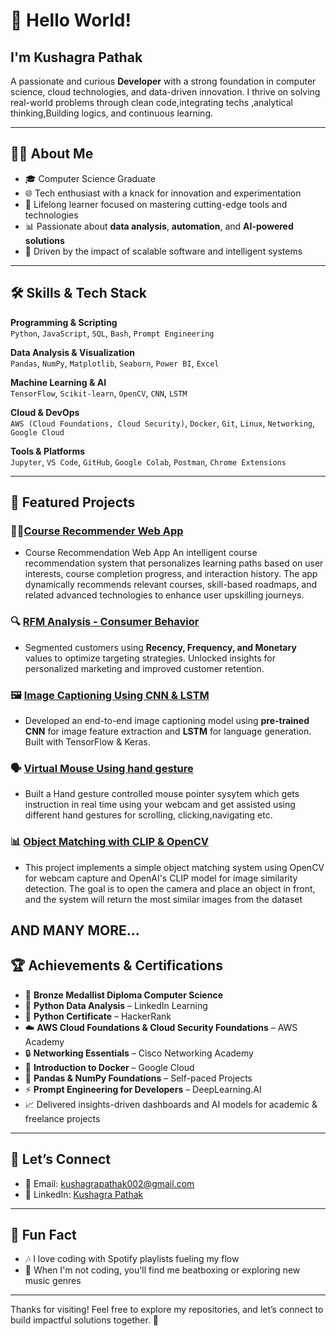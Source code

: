 # 👋 Hello World!

## I'm Kushagra Pathak

A passionate and curious **Developer** with a strong foundation in computer science, cloud technologies, and data-driven innovation. I thrive on solving real-world problems through clean code,integrating techs ,analytical thinking,Building logics, and continuous learning.

---

## 👨‍💻 About Me

- 🎓 Computer Science Graduate  
- 🌐 Tech enthusiast with a knack for innovation and experimentation  
- 🌟 Lifelong learner focused on mastering cutting-edge tools and technologies  
- 📊 Passionate about **data analysis**, **automation**, and **AI-powered solutions**  
- 🚀 Driven by the impact of scalable software and intelligent systems

---

## 🛠️ Skills & Tech Stack

**Programming & Scripting**  
`Python`, `JavaScript`, `SQL`, `Bash`, `Prompt Engineering`

**Data Analysis & Visualization**  
`Pandas`, `NumPy`, `Matplotlib`, `Seaborn`, `Power BI`, `Excel`

**Machine Learning & AI**  
`TensorFlow`, `Scikit-learn`, `OpenCV`, `CNN`, `LSTM`

**Cloud & DevOps**  
`AWS (Cloud Foundations, Cloud Security)`, `Docker`, `Git`, `Linux`, `Networking`, `Google Cloud`

**Tools & Platforms**  
`Jupyter`, `VS Code`, `GitHub`, `Google Colab`, `Postman`, `Chrome Extensions`

---

## 📂 Featured Projects

### 👨‍💻[Course Recommender Web App](https://github.com/IcodeG00D/Course-Recommendation-Web-App)
- Course Recommendation Web App An intelligent course recommendation system that personalizes learning paths based on user interests, course completion progress, and interaction history. The app dynamically recommends relevant courses, skill-based roadmaps, and related advanced technologies to enhance user upskilling journeys.

### 🔍 [RFM Analysis - Consumer Behavior](https://github.com/IcodeG00D/RFM-Analysis-Consumer-Behavior)  
- Segmented customers using **Recency, Frequency, and Monetary** values to optimize targeting strategies. Unlocked insights for personalized marketing and improved customer retention.

### 🖼️ [Image Captioning Using CNN & LSTM](https://github.com/IcodeG00D/Image-Captioning-Using-CNN-and-LSTM.git)  
- Developed an end-to-end image captioning model using **pre-trained CNN** for image feature extraction and **LSTM** for language generation. Built with TensorFlow & Keras.

### 🗣️ [Virtual Mouse Using hand gesture](https://github.com/IcodeG00D/Virtual-Mouse-Using-Mediapipe)
- Built a Hand gesture controlled mouse pointer sysytem which gets instruction in real time using your webcam and get assisted using different hand gestures for scrolling, clicking,navigating etc.

### 📊 [Object Matching with CLIP & OpenCV](https://github.com/IcodeG00D/Object-Matching-with-CLIP-OpenCV)
- This project implements a simple object matching system using OpenCV for webcam capture and OpenAI's CLIP model for image similarity detection. The goal is to open the camera and place an object in front, and the system will return the most similar images from the dataset

AND MANY MORE...
---

## 🏆 Achievements & Certifications

- 🥇 **Bronze Medallist Diploma Computer Science**
- 🥇 **Python Data Analysis** – LinkedIn Learning  
- 🥈 **Python Certificate** – HackerRank  
- ☁️ **AWS Cloud Foundations & Cloud Security Foundations** – AWS Academy  
- 🔒 **Networking Essentials** – Cisco Networking Academy  
- 🐳 **Introduction to Docker** – Google Cloud  
- 🧪 **Pandas & NumPy Foundations** – Self-paced Projects  
- ⚡ **Prompt Engineering for Developers** – DeepLearning.AI  
- 📈 Delivered insights-driven dashboards and AI models for academic & freelance projects  


---

## 🤝 Let’s Connect

- 📧 Email: [kushagrapathak002@gmail.com](mailto:kushagrapathak002@gmail.com)  
- 💼 LinkedIn: [Kushagra Pathak](https://www.linkedin.com/in/kushagra-pathak-8b6390252/)  


---

## 🎵 Fun Fact

- 🎶 I love coding with Spotify playlists fueling my flow  
- 🎤 When I'm not coding, you'll find me beatboxing or exploring new music genres

---

Thanks for visiting! Feel free to explore my repositories, and let’s connect to build impactful solutions together. 🚀
